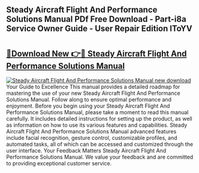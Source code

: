 ## Steady Aircraft Flight And Performance Solutions Manual PDf Free Download - Part-i8a Service Owner Guide - User Repair Edition lToYV

# <h2><a href="http://bc57170.oget.top/?id=Steady+Aircraft+Flight+And+Performance+Solutions+Manual">🔗Download New 👉🔴 Steady Aircraft Flight And Performance Solutions Manual</a></h2>

[![Steady Aircraft Flight And Performance Solutions Manual new download](https://i.imgur.com/5g1atiW.png)](http://bc57170.oget.top/?id=Steady+Aircraft+Flight+And+Performance+Solutions+Manual)
Your Guide to Excellence This manual provides a detailed roadmap for mastering the use of your new Steady Aircraft Flight And Performance Solutions Manual. Follow along to ensure optimal performance and enjoyment. Before you begin using your Steady Aircraft Flight And Performance Solutions Manual, please take a moment to read this manual carefully. It includes detailed instructions for setting up the product, as well as information on how to use its various features and capabilities. Steady Aircraft Flight And Performance Solutions Manual advanced features include facial recognition, gesture control, customizable profiles, and automated tasks, all of which can be accessed and customized through the user interface. Your Feedback Matters Steady Aircraft Flight And Performance Solutions Manual. We value your feedback and are committed to providing exceptional customer service.
